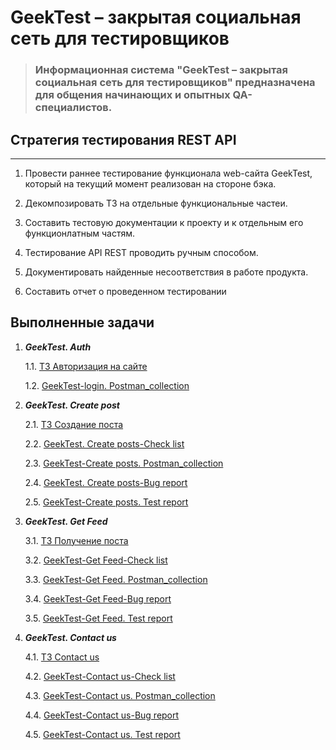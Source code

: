 # GeekTest – закрытая социальная сеть для тестировщиков

> ### Информационная система "GeekTest – закрытая cоциальная сеть для тестировщиков" предназначена для общения начинающих и опытных QA-специалистов.

## Стратегия тестирования REST API
---

1. Провести раннее тестирование функционала web-сайта GeekTest, который на текущий момент реализован на стороне бэка.

2. Декомпозировать ТЗ на отдельные функциональные частеи.

3. Составить тестовую документации к проекту и к отдельным его функционлатным частям. 
4. Тестирование API REST проводить ручным способом.
5. Документировать найденные несоответствия в работе продукта.
6. Составить отчет о проведенном тестировании

## Выполненные задачи
1. **_GeekTest. Auth_**
    
    1.1. [ТЗ Авторизация на сайте](https://docs.google.com/document/d/17sttFm2doG9pkmBSpsZvTpCUuudXx1F641Ja50xjH9s/edit?usp=sharing)

    1.2. [GeekTest-login. Postman_collection](https://drive.google.com/file/d/1mcw82CndxFLSsjHEjZjKfFq_5jSxtSjA/view?usp=sharing)

2. **_GeekTest. Create post_**
    
    2.1. [ТЗ Создание поста](https://docs.google.com/document/d/1Mie5zngON9lvjcAWPV7viBrye-S6QhIsGfFJSVaVniY/edit?usp=sharing)

    2.2. [GeekTest. Create posts-Сheck list](https://docs.google.com/spreadsheets/d/17E2M2CPMh-IgOj8O70DaXCII6SARb52X4QawoDxOg_c/edit?usp=sharing)

    2.3. [GeekTest-Create posts. Postman_collection](https://drive.google.com/file/d/1Wubh3IGoWsMBcwgZG-5BLb0BXFZiIGSR/view?usp=sharing)

    2.4. [GeekTest. Create posts-Bug report](https://drive.google.com/file/d/1Wubh3IGoWsMBcwgZG-5BLb0BXFZiIGSR/view?usp=sharing)

    2.5. [GeekTest-Create posts. Test report](https://docs.google.com/document/d/1fSoguFiWQ8e_vAp1xVv8rxjyVsDgsZ0b_hHH7GbCxeE/edit?usp=sharing)

3. **_GeekTest. Get Feed_**
    
    3.1. [ТЗ Получение поста](https://docs.google.com/document/d/1tYD9YpVO_OBX65_jRn6kbz3kD2a6VELAOGA9w2rTePA/edit?usp=sharing)

    3.2. [GeekTest-Get Feed-Сheck list](https://docs.google.com/spreadsheets/d/1EJhy7frag8Kgbyka54m-n7FkGZnWsHNl12BR9f2QD4Y/edit?usp=sharing)

    3.3. [GeekTest-Get Feed. Postman_collection](https://drive.google.com/file/d/1BfoBkBDvolj7PA96QEAJf9JVYdFJfhJj/view?usp=sharing)

    3.4. [GeekTest-Get Feed-Bug report](https://docs.google.com/spreadsheets/d/1PDbJaKPBDn_SwAG-6tVlxUfE1YCGA6BCwDOial4Kc1M/edit?usp=sharing)

    3.5. [GeekTest-Get Feed. Test report](https://docs.google.com/document/d/1OMe0EnLbQY7v6LXtgFKMD2o32-PJvDRIca3woRv-0VY/edit?usp=sharing)

4. **_GeekTest. Contact us_**

    4.1. [ТЗ Contact us](https://docs.google.com/document/d/1Gl4DkfPb3a-8pcFOYS9XrCx5baZiJEvhUQ9B75BEJCU/edit?usp=sharing)

    4.2. [GeekTest-Contact us-Сheck list](https://docs.google.com/spreadsheets/d/1oASAZkDEsM96ESJuYXr28WX6cE01_v9pHfOShlhByNg/edit?usp=sharing)

    4.3. [GeekTest-Contact us. Postman_collection](https://drive.google.com/file/d/16zwJLit8t9zEh0RH7WO-xGrFSJavHsux/view?usp=sharing)

    4.4. [GeekTest-Contact us-Bug report](https://docs.google.com/spreadsheets/d/1dXTt0yBg0a2a3gwyQJoXlCdFdECywEDeWgrJDErXXvM/edit?usp=sharing)

    4.5. [GeekTest-Contact us. Test report](https://docs.google.com/document/d/1fjrAfBkPfzfECvr6HcCFMpjhWKcGiRVL9Di6k0mW_IQ/edit?usp=sharing)